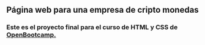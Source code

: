 <h2> Página web para una empresa de cripto monedas</h2>

<h3>Este es el proyecto final para el curso de HTML y CSS de <a href="https://open-bootcamp.com/">OpenBootcamp.</a></h3>


